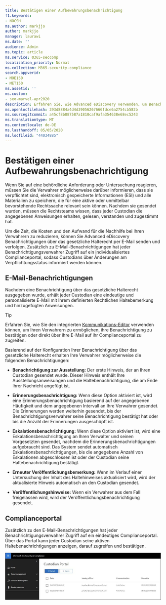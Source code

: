 ```yaml
---
title: Bestätigen einer Aufbewahrungsbenachrichtigung
f1.keywords:
- NOCSH
ms.author: markjjo
author: markjjo
manager: laurawi
ms.date: ''
audience: Admin
ms.topic: article
ms.service: O365-seccomp
localization_priority: Normal
ms.collection: M365-security-compliance
search.appverid:
- MOE150
- MET150
ms.assetid: ''
ms.custom:
- seo-marvel-apr2020
description: Erfahren Sie, wie Advanced eDiscovery verwenden, um Benachrichtigungen über das gesetzliche Haltestatus per E-Mail zu senden und zu verfolgen sowie den Status der Verpflichtung zu überwachen.
ms.openlocfilehash: 393d8884a4d4d39056267666fdce6a2754cb582b
ms.sourcegitcommit: a45cf8b887587a1810caf9afa354638e68ec5243
ms.translationtype: MT
ms.contentlocale: de-DE
ms.lasthandoff: 05/05/2020
ms.locfileid: "44034885"
---
```

# <a name="acknowledge-a-hold-notification"></a>Bestätigen einer Aufbewahrungsbenachrichtigung

Wenn Sie auf eine behördliche Anforderung oder Untersuchung reagieren, müssen Sie die Verwahrer möglicherweise darüber informieren, dass sie verpflichtet sind, elektronisch gespeicherte Informationen (ESI) und alle Materialien zu speichern, die für eine aktive oder unmittelbar bevorstehende Rechtssache relevant sein können. Nachdem sie gesendet wurden, müssen die Rechtsteams wissen, dass jeder Custodian die angegebenen Anweisungen erhalten, gelesen, verstanden und zugestimmt hat.

Um die Zeit, die Kosten und den Aufwand für die Nachhilfe bei Ihren Verwahrern zu reduzieren, können Sie Advanced eDiscovery Benachrichtigungen über das gesetzliche Halterecht per E-Mail senden und verfolgen. Zusätzlich zu E-Mail-Benachrichtigungen hat jeder Benachrichtigungsverwahrer Zugriff auf ein individualisiertes Complianceportal, sodass Custodians über Änderungen am Verpflichtungsstatus informiert werden können.

## <a name="email-notifications"></a>E-Mail-Benachrichtigungen

Nachdem eine Benachrichtigung über das gesetzliche Halterecht ausgegeben wurde, erhält jeder Custodian eine eindeutige und personalisierte E-Mail mit Ihrem definierten Rechtlichen Haltebemerkung und hinzugefügten Anweisungen. 

> [!TIP]
> Erfahren Sie, wie Sie den integrierten  [Kommunikations-Editor](using-communications-editor.md) verwenden können, um Ihren Verwahrern zu ermöglichen, ihre Benachrichtigung zu bestätigen oder direkt über ihre E-Mail auf ihr Complianceportal zu zugreifen.

Basierend auf der Konfiguration Ihrer Benachrichtigung über das gesetzliche Halterecht erhalten Ihre Verwahrer möglicherweise die folgenden Benachrichtigungen: 

- **Benachrichtigung zur Ausstellung:** Der erste Hinweis, der an Ihren Custodian gesendet wurde. Dieser Hinweis enthält Ihre Ausstellungsanweisungen und die Haltebenachrichtigung, die am Ende Ihrer Nachricht angefügt ist.

- **Erinnerungsbenachrichtigung:** Wenn diese Option aktiviert ist, wird eine Erinnerungsbenachrichtigung basierend auf der angegebenen Häufigkeit und dem angegebenen Intervall an Ihre Verwahrer gesendet. Die Erinnerungen werden weiterhin gesendet, bis der Benachrichtigungsverwahrer seine Benachrichtigung bestätigt hat oder bis die Anzahl der Erinnerungen ausgeschöpft ist.

- **Eskalationsbenachrichtigung:** Wenn diese Option aktiviert ist, wird eine Eskalationsbenachrichtigung an Ihren Verwalter und seinen Vorgesetzten gesendet, nachdem die Erinnerungsbenachrichtigungen aufgebraucht sind. Das System sendet automatisch Eskalationsbenachrichtigungen, bis die angegebene Anzahl von Eskalationen abgeschlossen ist oder der Custodian seine Haltebenachrichtigung bestätigt.

- **Erneuter Veröffentlichungsbemerkung:** Wenn im Verlauf einer Untersuchung der Inhalt des Haltehinweises aktualisiert wird, wird der aktualisierte Hinweis automatisch an den Custodian gesendet.

- **Veröffentlichungshinweise:** Wenn ein Verwahrer aus dem Fall freigelassen wird, wird der Veröffentlichungsbenachrichtigung gesendet. 

## <a name="compliance-portal"></a>Complianceportal

Zusätzlich zu den E-Mail-Benachrichtigungen hat jeder Benachrichtigungsverwahrer Zugriff auf ein eindeutiges Complianceportal. Über das Portal kann jeder Custodian seine aktiven Haltebenachrichtigungen anzeigen, darauf zugreifen und bestätigen.

![Complianceportal für einen Custodian](../media/CustodianPortal.jpg)
